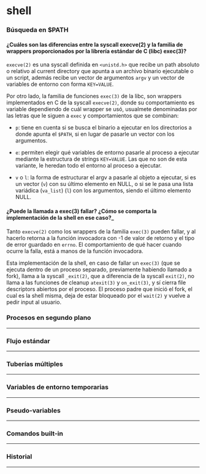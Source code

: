 # shell

### Búsqueda en $PATH

#### ¿Cuáles son las diferencias entre la syscall execve(2) y la familia de wrappers proporcionados por la librería estándar de C (libc) exec(3)?

`execve(2)` es una syscall definida en `<unistd.h>` que recibe un path absoluto o relativo al current directory que apunta a un archivo binario ejecutable o un script, además recibe un vector de argumentos `argv` y un vector de variables de entorno con forma `KEY=VALUE`.

Por otro lado, la familia de funciones `exec(3)` de la libc, son wrappers implementados en C de la syscall `execve(2)`, donde su comportamiento es variable dependiendo de cuál wrapper se usó, usualmete denominadas por las letras que le siguen a `exec` y comportamientos que se combinan:

- `p`: tiene en cuenta si se busca el binario a ejecutar en los directorios a donde apunta el `$PATH`, si en lugar de pasarle un vector con los argumentos.

- `e`: permiten elegir qué variables de entorno pasarle al proceso a ejecutar mediante la estructura de strings `KEY=VALUE`. Las que no son de esta variante, le heredan todo el entorno al proceso a ejecutar.

- `v` o `l`: la forma de estructurar el argv a pasarle al objeto a ejecutar, si es un vector (`v`) con su último elemento en NULL, o si se le pasa una lista variádica (`va_list`) (`l`) con los argumentos, siendo el último elemento NULL.

#### ¿Puede la llamada a exec(3) fallar? ¿Cómo se comporta la implementación de la shell en ese caso?\_

Tanto `execve(2)` como los wrappers de la familia `exec(3)` pueden fallar, y al hacerlo retorna a la función invocadora con -1 de valor de retorno y el tipo de error guardado en `errno`. El comportamiento de qué hacer cuando ocurre la falla, está a manos de la función invocadora.

Esta implementación de la shell, en caso de fallar un `exec(3)` (que se ejecuta dentro de un proceso separado, previamente habiendo llamado a fork), llama a la syscall `_exit(2)`, que a diferencia de la syscall `exit(2)`, no llama a las funciones de cleanup `atexit(3)` y `on_exit(3)`, y sí cierra file descriptors abiertos por el proceso. El proceso padre que inició el fork, el cual es la shell misma, deja de estar bloqueado por el `wait(2)` y vuelve a pedir input al usuario.

### Procesos en segundo plano

---

### Flujo estándar

---

### Tuberías múltiples

---

### Variables de entorno temporarias

---

### Pseudo-variables

---

### Comandos built-in

---

### Historial

---
